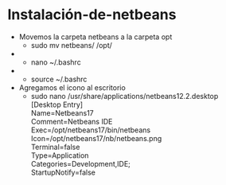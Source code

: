 # Instalación-de-netbeans
* Movemos la carpeta netbeans a la carpeta opt
   * sudo mv netbeans/ /opt/
* 
   * nano ~/.bashrc
* 
   * source ~/.bashrc
* Agregamos el icono al escritorio
   * sudo nano /usr/share/applications/netbeans12.2.desktop<br>
 [Desktop Entry]<br>
 Name=Netbeans17<br>
 Comment=Netbeans IDE<br>
 Exec=/opt/netbeans17/bin/netbeans<br>
 Icon=/opt/netbeans17/nb/netbeans.png<br>
 Terminal=false<br>
 Type=Application<br>
 Categories=Development,IDE;<br>
 StartupNotify=false<br>

